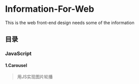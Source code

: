 # Information-For-Web
 This is the web front-end design needs some of the information
## 目录
### JavaScript
#### 1.Carousel
> 用JS实现图片轮播
